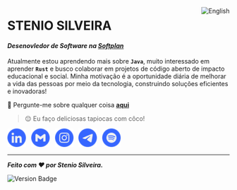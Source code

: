 [<img align="right" src="https://img.shields.io/badge/lang-en-3666FF?style=flat" title="README in English" alt="English" />][lang-en]

# STENIO SILVEIRA

#### _Desenovledor de Software na [**Softplan**][softplan]_

Atualmente estou aprendendo mais sobre **`Java`**, muito interessado em aprender **`Rust`** e busco colaborar em projetos de código aberto de impacto educacional e social. Minha motivação é a oportunidade diária de melhorar a vida das pessoas por meio da tecnologia, construindo soluções eficientes e inovadoras!

💬 Pergunte-me sobre qualquer coisa [**aqui**][telegram]

> 😌 Eu faço deliciosas tapiocas com côco!

[<img src="./etc/assets/social-linkedin.svg" title="Stenio Almeida" alt="Linkedin" height="42" />][linkedin]&nbsp;&nbsp;
[<img src="./etc/assets/social-gmail.svg" title="stenioas@gmail.com" alt="Gmail" height="42" />][gmail]&nbsp;&nbsp;
[<img src="./etc/assets/social-instagram.svg" title="@stenioas" alt="Instagram" height="42" />][instagram]&nbsp;&nbsp;
[<img src="./etc/assets/social-telegram.svg" title="@stenioas" alt="Telegram" height="42" />][telegram]&nbsp;&nbsp;
[<img src="./etc/assets/social-spotify.svg" title="@stenioas" alt="Spotify" height="42" />][spotify]

---

<div>

_**Feito com ❤️ por Stenio Silveira.**_

<img src="https://img.shields.io/badge/version-2021.11.07-3666FF?" title="Version" alt="Version Badge" />

</div>

<!-- links -->

[linkedin]: https://linkedin.com/in/stenioas/
[gmail]: mailto:stenioas@gmail.com
[instagram]: https://instagram.com/stenioas/
[telegram]: https://t.me/stenioas/
[spotify]: https://open.spotify.com/user/stenioas/
[softplan]: https://www.softplan.com.br/
[lang-en]: ./README.en.md
